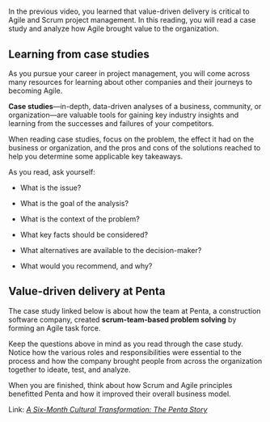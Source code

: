 # 

In the previous video, you learned that value-driven delivery is critical to Agile and Scrum project management. In this reading, you will read a case study and analyze how Agile brought value to the organization. 

## **Learning from case studies**

As you pursue your career in project management, you will come across many resources for learning about other companies and their journeys to becoming Agile. 

**Case studies**—in-depth, data-driven analyses of a business, community, or organization—are valuable tools for gaining key industry insights and learning from the successes and failures of your competitors. 

When reading case studies, focus on the problem, the effect it had on the business or organization, and the pros and cons of the solutions reached to help you determine some applicable key takeaways.

As you read, ask yourself: 

- What is the issue?
    
- What is the goal of the analysis?
    
- What is the context of the problem?
    
- What key facts should be considered?
    
- What alternatives are available to the decision-maker?
    
- What would you recommend, and why?
    

## **Value-driven delivery at Penta**

The case study linked below is about how the team at Penta, a construction software company, created **scrum-team-based problem solving** by forming an Agile task force. 

Keep the questions above in mind as you read through the case study. Notice how the various roles and responsibilities were essential to the process and how the company brought people from across the organization together to ideate, test, and analyze. 

When you are finished, think about how Scrum and Agile principles benefitted Penta and how it improved their overall business model.

Link: [_A Six-Month Cultural Transformation: The Penta Story_](https://scrumorg-website-prod.s3.amazonaws.com/drupal/2020-04/Penta_April2020-2.pdf)